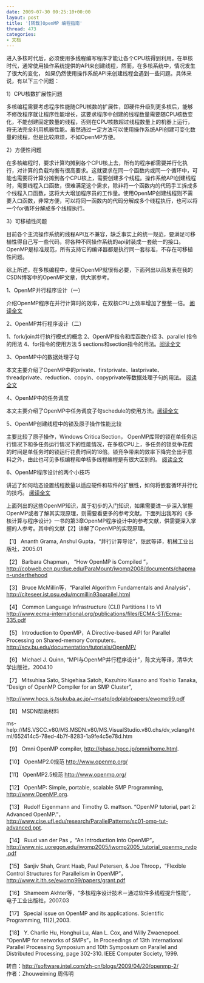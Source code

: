 ```yaml
---
date: 2009-07-30 00:25:10+00:00
layout: post
title: '[转载]OpenMP 编程指南'
thread: 473
categories:
- 文档
---
```


进入多核时代后，必须使用多线程编写程序才能让各个CPU核得到利用。在单核时代，通常使用操作系统提供的API来创建线程，然而，在多核系统中，情况发生了很大的变化， 如果仍然使用操作系统API来创建线程会遇到一些问题。<!-- more -->具体来说，有以下三个问题：  
  
1）CPU核数扩展性问题  
  
多核编程需要考虑程序性能随CPU核数的扩展性，即硬件升级到更多核后，能够不修改程序就让程序性能增长，这要求程序中创建的线程数量需要随CPU核数变化，不能创建固定数量的线程，否则在CPU核数超过线程数量上的机器上运行，将无法完全利用机器性能。虽然通过一定方法可以使用操作系统API创建可变化数量的线程，但是比较麻烦，不如OpenMP方便。  
  
2）方便性问题  
  
在多核编程时，要求计算均摊到各个CPU核上去，所有的程序都需要并行化执行，对计算的负载均衡有很高要求。这就要求在同一个函数内或同一个循环中，可能也需要将计算分摊到各个CPU核上，需要创建多个线程。操作系统API创建线程时，需要线程入口函数，很难满足这个需求，除非将一个函数内的代码手工拆成多个线程入口函数，这将大大增加程序员的工作量。使用OpenMP创建线程则不需要入口函数，非常方便，可以将同一函数内的代码分解成多个线程执行，也可以将一个for循环分解成多个线程执行。  
  
3）可移植性问题  
  
目前各个主流操作系统的线程API互不兼容，缺乏事实上的统一规范，要满足可移植性得自己写一些代码，将各种不同操作系统的api封装成一套统一的接口。OpenMP是标准规范，所有支持它的编译器都是执行同一套标准，不存在可移植性问题。  
  
综上所述，在多核编程中，使用OpenMP就很有必要，下面列出以前发表在我的CSDN博客中的OpenMP文章，供大家参考。  
  
1、OpenMP并行程序设计（一）  
  
介绍OpenMP程序在并行计算时的效率，在双核CPU上效率增加了整整一倍。 [阅读全文](http://blog.csdn.net/drzhouweiming/archive/2006/08/28/1131537.aspx)  
  
2、OpenMP并行程序设计（二）  
  
1、fork/join并行执行模式的概念 2、OpenMP指令和库函数介绍 3、parallel 指令的用法 4、for指令的使用方法 5 sections和section指令的用法。[阅读全文](http://blog.csdn.net/drzhouweiming/archive/2006/09/04/1175848.aspx)  
  
3、OpenMP中的数据处理子句  
  
本文主要介绍了OpenMP中的private、firstprivate、lastprivate、threadprivate、reduction、copyin、copyprivate等数据处理子句的用法。 [阅读全文](http://blog.csdn.net/drzhouweiming/archive/2008/01/10/2033276.aspx)  
  
4、OpenMP中的任务调度  
  
本文主要介绍了OpenMP中任务调度子句schedule的使用方法。[阅读全文](http://blog.csdn.net/drzhouweiming/archive/2007/10/26/1844762.aspx)  
  
5、OpenMP创建线程中的锁及原子操作性能比较  
  
主要比较了原子操作，Windows CriticalSection， OpenMP库带的锁在单任务运行情况下和多任务运行情况下的性能情况，在多核CPU上，多任务的锁竞争花费的时间是单任务时的锁运行花费时间的18倍。锁竞争带来的效率下降完全出乎意料之外，由此也可见多核编程和单核多线程编程是有很大区别的。 [阅读全文](http://blog.csdn.net/drzhouweiming/archive/2007/07/13/1689853.aspx)  
  
6、OpenMP程序设计的两个小技巧  
  
讲述了如何动态设置线程数量以适应硬件和软件的扩展性，如何将嵌套循环并行化的技巧。 [阅读全文](http://blog.csdn.net/drzhouweiming/archive/2008/05/23/2472454.aspxx)  
  
  
  
上面列出的这些OpenMP知识，属于初步的入门知识，如果需要进一步深入掌握OpenMP或者了解其实现原理，则需要看更多的参考文献。下面列出我写的《多核计算与程序设计》一书的第3章OpenMP程序设计中的参考文献，供需要深入掌握的人参考。其中的文献【2】讲解了OpenMP的实现原理。  
  
【1】           Ananth Grama, Anshul Gupta，“并行计算导论”，张武等译，机械工业出版社，2005.01  
  
【2】           Barbara Chapman， “How OpenMP is Compiled ”，http://cobweb.ecn.purdue.edu/ParaMount/iwomp2008/documents/chapman-underthehood  
  
【3】           Bruce McMillin等，“Parallel Algorithm Fundamentals and Analysis”，http://citeseer.ist.psu.edu/mcmillin93parallel.html  
  
【4】           Common Language Infrastructure (CLI) Partitions I to VI http://www.ecma-international.org/publications/files/ECMA-ST/Ecma-335.pdf  
  
【5】           Introduction to OpenMP，A Directive-based API for Parallel Processing on Shared-memory Computers，http://scv.bu.edu/documentation/tutorials/OpenMP/  
  
【6】           Michael J. Quinn, “MPI与OpenMP并行程序设计”，陈文光等译，清华大学出版社，2004.10  
  
【7】           Mitsuhisa Sato, Shigehisa Satoh, Kazuhiro Kusano and Yoshio Tanaka, “Design of OpenMP Compiler for an SMP Cluster”,  
  
http://www.hpcs.is.tsukuba.ac.jp/~msato/pdplab/papers/ewomp99.pdf  
  
【8】           MSDN帮助材料  
  
ms-help://MS.VSCC.v80/MS.MSDN.v80/MS.VisualStudio.v80.chs/dv_vclang/html/652414c5-78ed-4b7f-8283-1a9fe4c5e78d.htm    
  
【9】           Omni OpenMP compiler, http://phase.hpcc.jp/omni/home.html.  
  
【10】       OpenMP2.0规范     http://www.openmp.org/  
  
【11】       OpenMP2.5规范     http://www.openmp.org/  
  
【12】       OpenMP: Simple, portable, scalable SMP Programming, http://www.OpenMP.org.  
  
【13】       Rudolf Eigenmann and Timothy G. mattson. “OpenMP tutorial, part 2: Advanced OpenMP.”， http://www.cise.ufl.edu/research/ParallelPatterns/sc01-omp-tut-advanced.ppt.  
  
【14】       Ruud van der Pas ，“An Introduction Into OpenMP”，http://www.nic.uoregon.edu/iwomp2005/iwomp2005_tutorial_openmp_rvdp.pdf  
  
【15】       Sanjiv Shah, Grant Haab, Paul Petersen, & Joe Throop，“Flexible Control Structures for Parallelism in OpenMP”，http://www.it.lth.se/ewomp99/papers/grant.pdf  
  
【16】       Shameem Akhter等，“多核程序设计技术－通过软件多线程提升性能”，电子工业出版社，2007.03  
  
【17】       Special issue on OpenMP and its applications. Scientific Programming, 11(2),2003.  
  
【18】       Y. Charlie Hu, Honghui Lu, Alan L. Cox, and Willy Zwaenepoel. “OpenMP for networks of SMPs”，In Proceedings of 13th International Parallel Processing Symposium and 10th Symposium on Parallel and Distributed Processing, page 302-310. IEEE Computer Society, 1999.  
  
  
转自：http://software.intel.com/zh-cn/blogs/2009/04/20/openmp-2/  
作者：Zhouweiming 周伟明  

